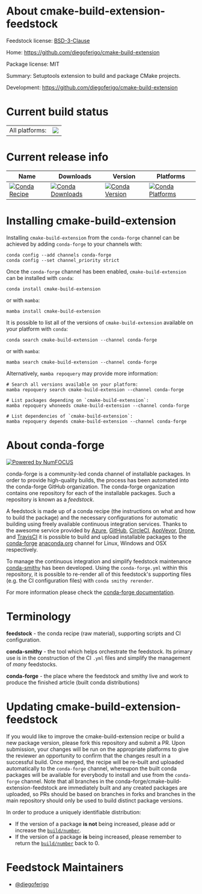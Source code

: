 About cmake-build-extension-feedstock
=====================================

Feedstock license: [BSD-3-Clause](https://github.com/conda-forge/cmake-build-extension-feedstock/blob/main/LICENSE.txt)

Home: https://github.com/diegoferigo/cmake-build-extension

Package license: MIT

Summary: Setuptools extension to build and package CMake projects.

Development: https://github.com/diegoferigo/cmake-build-extension

Current build status
====================


<table><tr><td>All platforms:</td>
    <td>
      <a href="https://dev.azure.com/conda-forge/feedstock-builds/_build/latest?definitionId=14248&branchName=main">
        <img src="https://dev.azure.com/conda-forge/feedstock-builds/_apis/build/status/cmake-build-extension-feedstock?branchName=main">
      </a>
    </td>
  </tr>
</table>

Current release info
====================

| Name | Downloads | Version | Platforms |
| --- | --- | --- | --- |
| [![Conda Recipe](https://img.shields.io/badge/recipe-cmake--build--extension-green.svg)](https://anaconda.org/conda-forge/cmake-build-extension) | [![Conda Downloads](https://img.shields.io/conda/dn/conda-forge/cmake-build-extension.svg)](https://anaconda.org/conda-forge/cmake-build-extension) | [![Conda Version](https://img.shields.io/conda/vn/conda-forge/cmake-build-extension.svg)](https://anaconda.org/conda-forge/cmake-build-extension) | [![Conda Platforms](https://img.shields.io/conda/pn/conda-forge/cmake-build-extension.svg)](https://anaconda.org/conda-forge/cmake-build-extension) |

Installing cmake-build-extension
================================

Installing `cmake-build-extension` from the `conda-forge` channel can be achieved by adding `conda-forge` to your channels with:

```
conda config --add channels conda-forge
conda config --set channel_priority strict
```

Once the `conda-forge` channel has been enabled, `cmake-build-extension` can be installed with `conda`:

```
conda install cmake-build-extension
```

or with `mamba`:

```
mamba install cmake-build-extension
```

It is possible to list all of the versions of `cmake-build-extension` available on your platform with `conda`:

```
conda search cmake-build-extension --channel conda-forge
```

or with `mamba`:

```
mamba search cmake-build-extension --channel conda-forge
```

Alternatively, `mamba repoquery` may provide more information:

```
# Search all versions available on your platform:
mamba repoquery search cmake-build-extension --channel conda-forge

# List packages depending on `cmake-build-extension`:
mamba repoquery whoneeds cmake-build-extension --channel conda-forge

# List dependencies of `cmake-build-extension`:
mamba repoquery depends cmake-build-extension --channel conda-forge
```


About conda-forge
=================

[![Powered by
NumFOCUS](https://img.shields.io/badge/powered%20by-NumFOCUS-orange.svg?style=flat&colorA=E1523D&colorB=007D8A)](https://numfocus.org)

conda-forge is a community-led conda channel of installable packages.
In order to provide high-quality builds, the process has been automated into the
conda-forge GitHub organization. The conda-forge organization contains one repository
for each of the installable packages. Such a repository is known as a *feedstock*.

A feedstock is made up of a conda recipe (the instructions on what and how to build
the package) and the necessary configurations for automatic building using freely
available continuous integration services. Thanks to the awesome service provided by
[Azure](https://azure.microsoft.com/en-us/services/devops/), [GitHub](https://github.com/),
[CircleCI](https://circleci.com/), [AppVeyor](https://www.appveyor.com/),
[Drone](https://cloud.drone.io/welcome), and [TravisCI](https://travis-ci.com/)
it is possible to build and upload installable packages to the
[conda-forge](https://anaconda.org/conda-forge) [anaconda.org](https://anaconda.org/)
channel for Linux, Windows and OSX respectively.

To manage the continuous integration and simplify feedstock maintenance
[conda-smithy](https://github.com/conda-forge/conda-smithy) has been developed.
Using the ``conda-forge.yml`` within this repository, it is possible to re-render all of
this feedstock's supporting files (e.g. the CI configuration files) with ``conda smithy rerender``.

For more information please check the [conda-forge documentation](https://conda-forge.org/docs/).

Terminology
===========

**feedstock** - the conda recipe (raw material), supporting scripts and CI configuration.

**conda-smithy** - the tool which helps orchestrate the feedstock.
                   Its primary use is in the construction of the CI ``.yml`` files
                   and simplify the management of *many* feedstocks.

**conda-forge** - the place where the feedstock and smithy live and work to
                  produce the finished article (built conda distributions)


Updating cmake-build-extension-feedstock
========================================

If you would like to improve the cmake-build-extension recipe or build a new
package version, please fork this repository and submit a PR. Upon submission,
your changes will be run on the appropriate platforms to give the reviewer an
opportunity to confirm that the changes result in a successful build. Once
merged, the recipe will be re-built and uploaded automatically to the
`conda-forge` channel, whereupon the built conda packages will be available for
everybody to install and use from the `conda-forge` channel.
Note that all branches in the conda-forge/cmake-build-extension-feedstock are
immediately built and any created packages are uploaded, so PRs should be based
on branches in forks and branches in the main repository should only be used to
build distinct package versions.

In order to produce a uniquely identifiable distribution:
 * If the version of a package **is not** being increased, please add or increase
   the [``build/number``](https://docs.conda.io/projects/conda-build/en/latest/resources/define-metadata.html#build-number-and-string).
 * If the version of a package **is** being increased, please remember to return
   the [``build/number``](https://docs.conda.io/projects/conda-build/en/latest/resources/define-metadata.html#build-number-and-string)
   back to 0.

Feedstock Maintainers
=====================

* [@diegoferigo](https://github.com/diegoferigo/)

